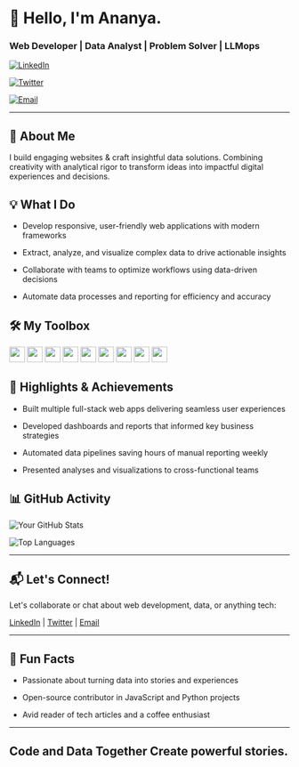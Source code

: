  # 👋 Hello, I'm Ananya.  

### Web Developer | Data Analyst | Problem Solver | LLMops



[![LinkedIn](https://img.shields.io/badge/LinkedIn-0077B5?style=for-the-badge&logo=linkedin&logoColor=white)](https://www.linkedin.com/in/ananyamajety2003/) 

[![Twitter](https://img.shields.io/badge/Twitter-1DA1F2?style=for-the-badge&logo=twitter&logoColor=white)](https://x.com/AnanyaMaje35310) 

[![Email](https://img.shields.io/badge/Email-D14836?style=for-the-badge&logo=gmail&logoColor=white)](mailto:ananyamajety20@gmail.com)



---



## 🚀 About Me  

I build engaging websites & craft insightful data solutions. Combining creativity with analytical rigor to transform ideas into impactful digital experiences and decisions.



## 💡 What I Do  

- Develop responsive, user-friendly web applications with modern frameworks  

- Extract, analyze, and visualize complex data to drive actionable insights  

- Collaborate with teams to optimize workflows using data-driven decisions  

- Automate data processes and reporting for efficiency and accuracy



## 🛠 My Toolbox  

<div>

  <img src="https://img.shields.io/badge/JavaScript-F7DF1E?style=for-the-badge&logo=javascript&logoColor=black" height="28" />

  <img src="https://img.shields.io/badge/React-61DAFB?style=for-the-badge&logo=react&logoColor=black" height="28" />

  <img src="https://img.shields.io/badge/Node.js-339933?style=for-the-badge&logo=nodedotjs&logoColor=white" height="28" />

  <img src="https://img.shields.io/badge/Python-3776AB?style=for-the-badge&logo=python&logoColor=white" height="28" />

  <img src="https://img.shields.io/badge/Pandas-150458?style=for-the-badge" height="28" />

  <img src="https://img.shields.io/badge/NumPy-013243?style=for-the-badge" height="28" />

  <img src="https://img.shields.io/badge/SQL-4479A1?style=for-the-badge&logo=sql&logoColor=white" height="28" />

  <img src="https://img.shields.io/badge/Tableau-E97627?style=for-the-badge&logo=tableau&logoColor=white" height="28" />

  <img src="https://img.shields.io/badge/Git-F05032?style=for-the-badge&logo=git&logoColor=white" height="28" />

</div>



## 🎯 Highlights & Achievements  

- Built multiple full-stack web apps delivering seamless user experiences  

- Developed dashboards and reports that informed key business strategies  

- Automated data pipelines saving hours of manual reporting weekly  

- Presented analyses and visualizations to cross-functional teams  



## 📊 GitHub Activity  

![Your GitHub Stats](https://github-readme-stats.vercel.app/api?username=ananyamajety&show_icons=true&theme=radical)  

![Top Languages](https://github-readme-stats.vercel.app/api/top-langs/?username=ananyamajety&layout=compact&theme=radical)



---



## 📬 Let's Connect!  

Let's collaborate or chat about web development, data, or anything tech:  

[LinkedIn](https://www.linkedin.com/in/ananyamajety2003/) | [Twitter](https://x.com/AnanyaMaje35310) | [Email](mailto:your-ananyamajety20@gmail.com)



---



## 🎉 Fun Facts  

- Passionate about turning data into stories and experiences  

- Open-source contributor in JavaScript and Python projects  

- Avid reader of tech articles and a coffee enthusiast  



---



## Code and Data Together Create powerful stories.

